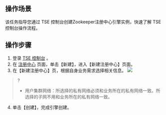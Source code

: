 
 ## 操作场景

该任务指导您通过 TSE 控制台创建Zookeeper注册中心引擎实例，快速了解 TSE 控制台操作流程。


## 操作步骤

1. 登录 [TSE 控制台](https://console.cloud.tencent.com/tse) 。
2. 在 [注册中心](https://console.cloud.tencent.com/tse/registry) 页面，单击【新建】，进入【新建注册中心】页面。
3. 在【新建注册中心】页，根据自身业务需求选择相关信息。
![](https://main.qcloudimg.com/raw/bfc2a782e4be3fa49f47ccd7099277ef.png)
> ?
> - 用户集群网络：所选择的私有网络必须和业务所在的私有网络一致。所选择的子网不用和业务所在的私有网络一致。
4. 单击【创建】，完成引擎创建。
